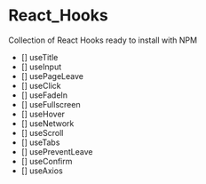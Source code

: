 # React_Hooks

Collection of React Hooks ready to install with NPM

- [] useTitle
- [] useInput
- [] usePageLeave
- [] useClick
- [] useFadeIn
- [] useFullscreen
- [] useHover
- [] useNetwork
- [] useScroll
- [] useTabs
- [] usePreventLeave
- [] useConfirm
- [] useAxios

